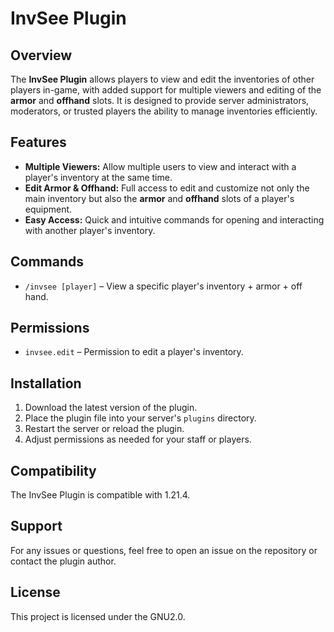 # InvSee Plugin

## Overview
The **InvSee Plugin** allows players to view and edit the inventories of other players in-game, with added support for multiple viewers and editing of the **armor** and **offhand** slots. It is designed to provide server administrators, moderators, or trusted players the ability to manage inventories efficiently.

## Features
- **Multiple Viewers:** Allow multiple users to view and interact with a player's inventory at the same time.
- **Edit Armor & Offhand:** Full access to edit and customize not only the main inventory but also the **armor** and **offhand** slots of a player's equipment.
- **Easy Access:** Quick and intuitive commands for opening and interacting with another player's inventory.

## Commands
- `/invsee [player]` – View a specific player's inventory + armor + off hand.

## Permissions
- `invsee.edit` – Permission to edit a player's inventory.

## Installation
1. Download the latest version of the plugin.
2. Place the plugin file into your server's `plugins` directory.
3. Restart the server or reload the plugin.
4. Adjust permissions as needed for your staff or players.

## Compatibility
The InvSee Plugin is compatible with 1.21.4.

## Support
For any issues or questions, feel free to open an issue on the repository or contact the plugin author.

## License
This project is licensed under the GNU2.0.

